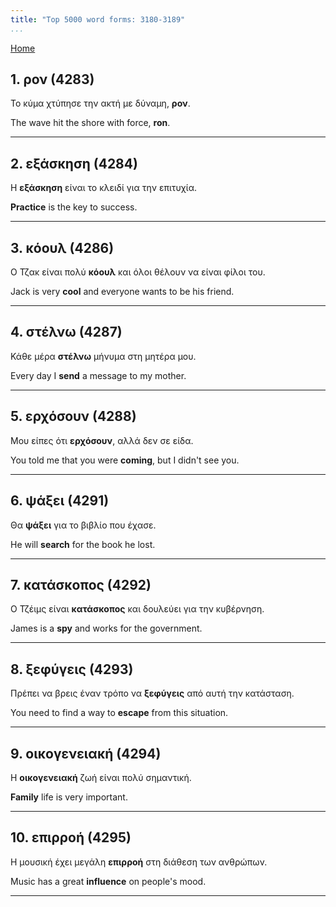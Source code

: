 ```yaml
---
title: "Top 5000 word forms: 3180-3189"
...
```


[Home](./) 

## 1. ρον (4283)

Το κύμα χτύπησε την ακτή με δύναμη, **ρον**.

The wave hit the shore with force, **ron**.

---

## 2. εξάσκηση (4284)

Η **εξάσκηση** είναι το κλειδί για την επιτυχία.

**Practice** is the key to success.

---

## 3. κόουλ (4286)

Ο Τζακ είναι πολύ **κόουλ** και όλοι θέλουν να είναι φίλοι του.  

Jack is very **cool** and everyone wants to be his friend.

---

## 4. στέλνω (4287)

Κάθε μέρα **στέλνω** μήνυμα στη μητέρα μου.

Every day I **send** a message to my mother.

---

## 5. ερχόσουν (4288)

Μου είπες ότι **ερχόσουν**, αλλά δεν σε είδα.  

You told me that you were **coming**, but I didn't see you.

---

## 6. ψάξει (4291)

Θα **ψάξει** για το βιβλίο που έχασε.

He will **search** for the book he lost.

---

## 7. κατάσκοπος (4292)

Ο Τζέιμς είναι **κατάσκοπος** και δουλεύει για την κυβέρνηση.  

James is a **spy** and works for the government.

---

## 8. ξεφύγεις (4293)

Πρέπει να βρεις έναν τρόπο να **ξεφύγεις** από αυτή την κατάσταση.  

You need to find a way to **escape** from this situation.

---

## 9. οικογενειακή (4294)

Η **οικογενειακή** ζωή είναι πολύ σημαντική.

**Family** life is very important.

---

## 10. επιρροή (4295)

Η μουσική έχει μεγάλη **επιρροή** στη διάθεση των ανθρώπων.

Music has a great **influence** on people's mood.

---

